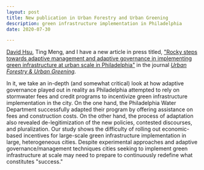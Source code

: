 ```yaml
---
layout: post
title: New publication in Urban Forestry and Urban Greening
description: green infrastructure implementation in Philadelphia
date: 2020-07-30

---
```

[David Hsu](https://dusp.mit.edu/faculty/david-hsu), Ting Meng, and I have a new article in press titled, ["Rocky steps towards adaptive management and adaptive governance in implementing green infrastructure at urban scale in Philadelphia"](https://www.sciencedirect.com/science/article/pii/S1618866720306087) in the journal [*Urban Forestry & Urban Greening*](https://www.journals.elsevier.com/urban-forestry-and-urban-greening).

In it, we take an in-depth (and somewhat critical) look at how adaptive governance played out in reality as Philadelphia attempted to rely on stormwater fees and credit programs to incentivize green infrastructure implementation in the city. On the one hand, the Philadelphia Water Department successfully adapted their program by offering assistance on fees and construction costs. On the other hand, the process of adaptation also revealed de-legitimization of the new policies, contested discourses, and pluralization. Our study shows the difficulty of rolling out economic-based incentives for large-scale green infrastructure implementation in large, heterogeneous cities. Despite experimental approaches and adaptive governance/management techniques cities seeking to implement green infrastructure at scale may need to prepare to continuously redefine what constitutes "success."
